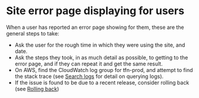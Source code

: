 # Site error page displaying for users

When a user has reported an error page showing for them, these are the general steps to take:

- Ask the user for the rough time in which they were using the site, and date.
- Ask the steps they took, in as much detail as possible, to getting to the error page, and if they can repeat it and get the same result.
- On AWS, find the CloudWatch log group for tfn-prod, and attempt to find the stack trace (see [Search logs](../how-to/search-logs.md) for detail on querying logs).
- If the issue is found to be due to a recent release, consider rolling back (see [Rolling back](../how-to/rollback-a-release.md))
